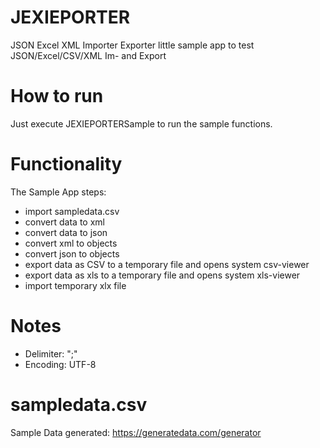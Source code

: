 # JEXIEPORTER
JSON Excel XML Importer Exporter
little sample app to test JSON/Excel/CSV/XML Im- and Export

# How to run
Just execute JEXIEPORTERSample to run the sample functions.

# Functionality
The Sample App steps:
* import sampledata.csv
* convert data to xml
* convert data to json
* convert xml to objects
* convert json to objects
* export data as CSV to a temporary file and opens system csv-viewer
* export data as xls to a temporary file and opens system xls-viewer
* import temporary xlx file

# Notes
* Delimiter: ";"
* Encoding: UTF-8

# sampledata.csv
Sample Data generated: https://generatedata.com/generator